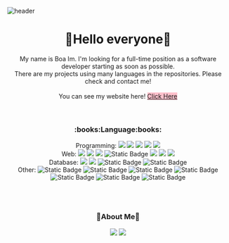 ![header](https://capsule-render.vercel.app/api?type=Waving&color=gradient&height=300&section=header&text=Boa%20Im&desc=Software%20Developer&animation=fadeIn)

<div align="center">
  <H1>👋Hello everyone👋</H1>
  My name is Boa Im. I'm looking for a full-time position as a software developer starting as soon as possible.<br>
  There are my projects using many languages in the repositories. Please check and contact me!<br>
  <br>You can see my website here!
  <a type="button" href="https://boa-im.github.io" style="border: none; background-color: pink">Click Here</a>
</div>
<br><br>

<div align="center">
  <h3>:books:Language:books:</h3>
  Programming: 
<img src="https://img.shields.io/badge/C%23-239120?style=flat-square&logo=Csharp&logoColor=white"/></a>
<img src="https://img.shields.io/badge/Java-blue"/></a>
<img src="https://img.shields.io/badge/TypeScript-3178C6?style=flat-square&logo=typescript&logoColor=FFFFFF"/></a>
<img src="https://img.shields.io/badge/Javascript-F7DF1E?style=flat-square&logo=JavaScript&logoColor=white"/></a>
<img src="https://img.shields.io/badge/Python-ffde57?style=flat-square&logo=python&logoColor=3776AB"/></a>
<br> Web: 
<img src="https://img.shields.io/badge/HTML-E34F26?style=flat-square&logo=HTML5&logoColor=white"/></a>
<img src="https://img.shields.io/badge/CSS-1572B6?style=flat-square&logo=CSS3&logoColor=white"/></a>
<img src="https://img.shields.io/badge/JSP-blue"/></a>
<img alt="Static Badge" src="https://img.shields.io/badge/Angular-0F0F11?style=flat-square&logo=angular&logoColor=FF0000">
<img src="https://img.shields.io/badge/ASP%2ENET-512BD4?style=flat-square&logo=.NET&logoColor=white">
<img src="https://img.shields.io/badge/Node%2EJS-339933?style=flat-square&logo=Node.js&logoColor=white"/></a>
<img src="https://img.shields.io/badge/JQuery-0769AD?style=flat-square&logo=JQuery&logoColor=white">
<br> Database: 
<img src="https://img.shields.io/badge/MySQL-4479A1?style=flat-square&logo=MySQL&logoColor=white">
<img src="https://img.shields.io/badge/MSSQL-CC2927?style=flat-square&logo=Microsoft SQL Server&logoColor=white">
<img alt="Static Badge" src="https://img.shields.io/badge/Oracle-F80000?style=flat-square&logo=oracle&logoColor=FFFFFF">
<img alt="Static Badge" src="https://img.shields.io/badge/mongoDB-47A248?style=flat-square&logo=MongoDB&logoColor=FFFFFF">
<br> Other: 
<img alt="Static Badge" src="https://img.shields.io/badge/Git-F05032?style=flat-square&logo=git&logoColor=FFFFFF">
<img alt="Static Badge" src="https://img.shields.io/badge/Azure-0080ff?style=flat-square&logoColor=FFFFFF">
<img alt="Static Badge" src="https://img.shields.io/badge/DevOps-8a71af?style=flat-square&logoColor=FFFFFF">
<img alt="Static Badge" src="https://img.shields.io/badge/AWS-232F3E?style=flat-square&logo=amazonwebservices&logoColor=%23FF9900">
<img alt="Static Badge" src="https://img.shields.io/badge/GCP-4285F4?style=flat-square&logo=googlecloud&logoColor=%23FFFFFF">
<img alt="Static Badge" src="https://img.shields.io/badge/Jira-0052CC?style=flat-square&logo=jira&logoColor=%23FFFFFF">
<img alt="Static Badge" src="https://img.shields.io/badge/Spring%20Boot-6DB33F?style=flat-square&logo=springboot&logoColor=%23FFFFFF">

</div>

<br><br>

<div align="center">
  <h3>🍒About Me🍒</h3>
  <a href="https://www.instagram.com/im_see_mi"><img src="https://img.shields.io/badge/Instagram-E4405F?style=flat-square&logo=Instagram&logoColor=white&link=https://www.instagram.com/im_see_mi"/></a>
  <a href="mailto:qhdk15@gmail.com"><img src="https://img.shields.io/badge/Gmail-EA4335?style=flat-square&logo=Gmail&logoColor=white&link=mailto:qhdk15@gmail.com"/></a>
</div>

